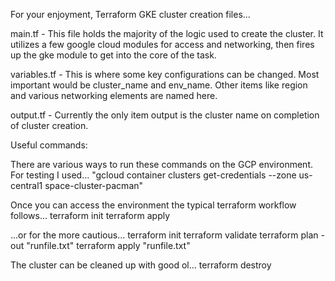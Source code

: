For your enjoyment, Terraform GKE cluster creation files...

main.tf - This file holds the majority of the logic used to create the cluster.  It utilizes a few google cloud modules for access and networking, then fires up the gke module to get into the core of the task.

variables.tf - This is where some key configurations can be changed. Most important would be cluster_name and env_name. Other items like region and various networking elements are named here.

output.tf - Currently the only item output is the cluster name on completion of cluster creation.

Useful commands:

There are various ways to run these commands on the GCP environment.  For testing I used...
"gcloud container clusters get-credentials --zone us-central1 space-cluster-pacman"

Once you can access the environment the typical terraform workflow follows...
terraform init
terraform apply

...or for the more cautious...
terraform init
terraform validate
terraform plan -out "runfile.txt"
terraform apply "runfile.txt"

The cluster can be cleaned up with good ol...
terraform destroy